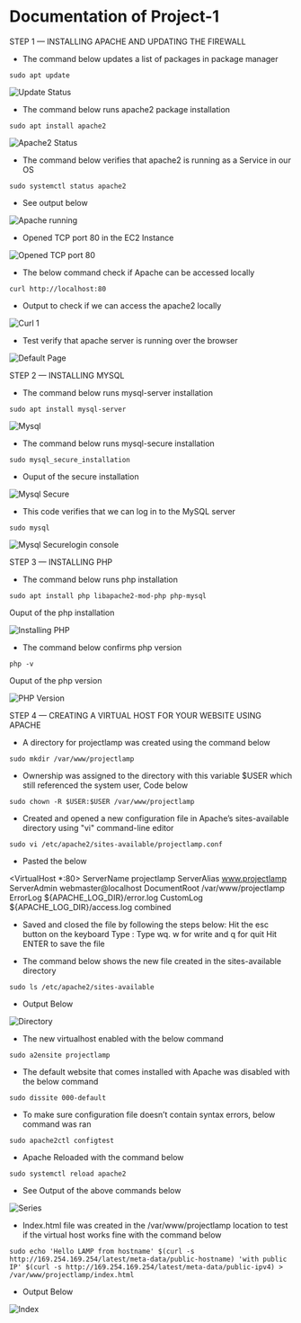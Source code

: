 # Documentation of Project-1
STEP 1 — INSTALLING APACHE AND UPDATING THE FIREWALL

- The command below updates a list of packages in package manager

`sudo apt update`

![Update Status](./Images/update-result.png)

- The command below runs apache2 package installation

`sudo apt install apache2`

![Apache2 Status](./Images/Apache2.png)
- The command below verifies that apache2 is running as a Service in our OS

`sudo systemctl status apache2`

- See output below

![Apache running](./Images/Apache-Running.png)


- Opened TCP port 80 in the EC2 Instance

![Opened TCP port 80](./Images/TCP-port-80.png)

- The below command  check if Apache can be accessed locally

`curl http://localhost:80`



- Output to check if we can access the apache2 locally


![Curl 1](./Images/Curl-1.png)

- Test verify that apache server is running over the browser

![Default Page](./Images/Apache-Ubuntu-default-page.png)


STEP 2 — INSTALLING MYSQL

- The command below runs mysql-server installation

`sudo apt install mysql-server`

![Mysql](./Images/Mysql-Installation.png)


- The command below runs mysql-secure installation

`sudo mysql_secure_installation`

- Ouput of the secure installation

![Mysql Secure](./Images/Secured-installation.png)

- This code verifies that we can log in to the MySQL server

`sudo mysql`

![Mysql Securelogin console](./Images/Mysql-login.png)


STEP 3 — INSTALLING PHP

- The command below runs php installation

`sudo apt install php libapache2-mod-php php-mysql`


Ouput of the php installation

![Installing PHP](./Images/PHP-Install.png)

- The command below confirms php version

`php -v`

Ouput of the php version

![PHP Version](./Images/php-ver.png)


STEP 4 — CREATING A VIRTUAL HOST FOR YOUR WEBSITE USING APACHE

- A directory for projectlamp was created using the command below

`sudo mkdir /var/www/projectlamp`

- Ownership was assigned to the directory with this variable $USER which still referenced the system user, Code below

`sudo chown -R $USER:$USER /var/www/projectlamp`

- Created and opened a new configuration file in Apache’s sites-available directory using "vi" command-line editor


`sudo vi /etc/apache2/sites-available/projectlamp.conf`

- Pasted the below

<VirtualHost *:80>
    ServerName projectlamp
    ServerAlias www.projectlamp 
    ServerAdmin webmaster@localhost
    DocumentRoot /var/www/projectlamp
    ErrorLog ${APACHE_LOG_DIR}/error.log
    CustomLog ${APACHE_LOG_DIR}/access.log combined
</VirtualHost>

- Saved and closed the file by following the steps below:
Hit the esc button on the keyboard
Type :
Type wq. w for write and q for quit
Hit ENTER to save the file

- The command below shows the new file created in the sites-available directory

`sudo ls /etc/apache2/sites-available`

 - Output Below

![Directory](./Images/VI.png)

- The new virtualhost enabled with the below command    

`sudo a2ensite projectlamp`


- The default website that comes installed with Apache was disabled with the below command

`sudo dissite 000-default`

- To make sure configuration file doesn’t contain syntax errors, below command was ran

`sudo apache2ctl configtest`

- Apache Reloaded with the command below

`sudo systemctl reload apache2`

- See Output of the above commands below

![Series](./Images/Series.png)


- Index.html file was created in the /var/www/projectlamp location to test if the virtual host works fine with the command below

`sudo echo 'Hello LAMP from hostname' $(curl -s http://169.254.169.254/latest/meta-data/public-hostname) 'with public IP' $(curl -s http://169.254.169.254/latest/meta-data/public-ipv4) > /var/www/projectlamp/index.html`

- Output Below

![Index](./Images/Hello-lamp.png)












